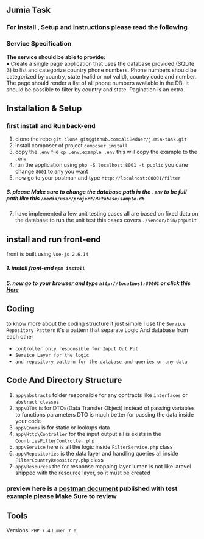 ## Jumia Task

### For install , Setup and instructions please read the following 

### Service Specification
**The service should be able to provide:** <br/>
• Create a single page application that uses the database provided (SQLite 3) to list and
categorize country phone numbers.
Phone numbers should be categorized by country, state (valid or not valid), country code and
number.
The page should render a list of all phone numbers available in the DB. It should be possible to
filter by country and state. Pagination is an extra.<br/>


## Installation & Setup
### first install and Run back-end
 1. clone the repo `git clone git@github.com:AliBedaer/jumia-task.git`
 2. install composer of project `composer install`
 3. copy the `.env` file `cp .env.example .env` this will copy the example to the `.env`
 4. run the application using `php -S localhost:8001 -t public` you cane change `8001` to any you want
 5. now go to your postman and type `http://localhost:80001/filter`

##### 6. please Make sure to change the database path in the `.env` to be full path like this `/media/user/project/database/sample.db`

 7. have implemented a few unit testing cases all are based on fixed data on the database
to run the unit test this cases covers  `./vendor/bin/phpunit` 

## install and run front-end
front is built using `Vue-js 2.6.14`
##### 1. install front-end `npm install`
##### 5. now go to your browser and type `http://localhost:80001` or click this  [Here](http://localhost:80001)

## Coding
to know more about the coding structure it just simple I use the `Service Repository Pattern` it's a pattern that 
separate Logic And database from each other
- `controller only responsible for Input Out Put`
- `Service Layer for the logic`
- `and repository pattern for the database and queries or any data `

## Code And Directory Structure

 1. `app\abstracts` folder responsible for any contracts like `interfaces` or `abstract classes`
 2. `app\DTOs` is for DTOs(Data Transfer Object) instead of passing variables to functions parameters DTO is much better for passing the data inside your code
 3. `app\Enums` is for static or lookups data 
 4. `app\Http\Controller` for the input output all is exists in the  `CountriesFilterController.php`
 5. `app\Service` here is all the logic inside `FilterService.php` class   
 5. `app\Repositories` is the data layer and handling queries all inside `FilterCountryRepository.php` class
 6. `app\Resources` the for response mapping layer lumen is not like laravel shipped with the resource layer, so it must be created 

### preview here is a [postman document](http://localhost:80001) published with test example please Make Sure to review

## Tools

Versions: `PHP 7.4` `Lumen 7.0`

